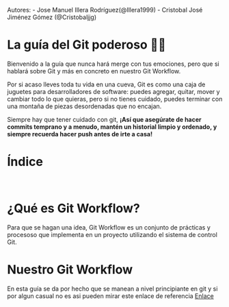 Autores:
    - Jose Manuel Illera Rodríguez(@Illera1999)
    - Cristobal José Jiménez Gómez (@Cristobaljjg) 

# La guía del Git poderoso 💪🏼

Bienvenido a la guía que nunca hará merge con tus emociones, pero que si hablará sobre Git y más en concreto en nuestro Git Workflow.

Por si acaso lleves toda tu vida en una cueva, Git es como una caja de juguetes para desarrolladores de software: puedes agregar, quitar, mover y cambiar todo lo que quieras, pero si no tienes cuidado, puedes terminar con una montaña de piezas desordenadas que no encajan.

Siempre hay que tener cuidado con git, **¡Así que asegúrate de hacer commits temprano y a menudo, mantén un historial limpio y ordenado, y siempre recuerda hacer push antes de irte a casa!**

# Índice
 
<br>

# ¿Qué es Git Workflow?

Para que se hagan una idea, Git Workflow es un conjunto de prácticas y procesoso que implementa en un proyecto utilizando el sistema de control Git.

# Nuestro Git Workflow

En esta guía se da por hecho que se manean a nivel principiante en git y si por algun casual no es asi pueden mirar este enlace de referencia  [Enlace](https://git-scm.com/docs)
